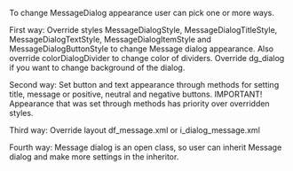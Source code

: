 To change MessageDialog appearance user can pick one or more ways.

First way:
Override styles MessageDialogStyle, MessageDialogTitleStyle, MessageDialogTextStyle,
MessageDialogItemStyle and MessageDialogButtonStyle to change Message dialog appearance. Also
override colorDialogDivider to change color of dividers. Override dg_dialog if you want to change
background of the dialog.

Second way:
Set button and text appearance through methods for setting title, message or positive, neutral and
negative buttons. IMPORTANT! Appearance that was set through methods has priority over overridden
styles.

Third way:
Override layout df_message.xml or i_dialog_message.xml

Fourth way:
Message dialog is an open class, so user can inherit Message dialog and make more settings in the
inheritor.
